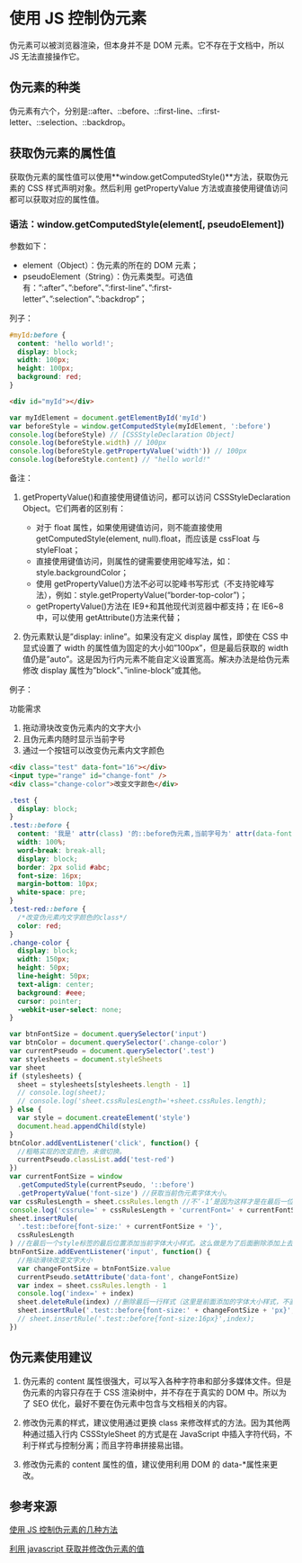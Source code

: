 # 使用 JS 控制伪元素

伪元素可以被浏览器渲染，但本身并不是 DOM 元素。它不存在于文档中，所以 JS 无法直接操作它。

## 伪元素的种类

伪元素有六个，分别是::after、::before、::first-line、::first-letter、::selection、::backdrop。

## 获取伪元素的属性值

获取伪元素的属性值可以使用**window.getComputedStyle()**方法，获取伪元素的 CSS 样式声明对象。然后利用 getPropertyValue 方法或直接使用键值访问都可以获取对应的属性值。

### 语法：window.getComputedStyle(element[, pseudoElement])

参数如下：

- element（Object）：伪元素的所在的 DOM 元素；
- pseudoElement（String）：伪元素类型。可选值有：”:after”、”:before”、”:first-line”、”:first-letter”、”:selection”、”:backdrop”；

列子：

```css
#myId:before {
  content: 'hello world!';
  display: block;
  width: 100px;
  height: 100px;
  background: red;
}
```

```html
<div id="myId"></div>
```

```js
var myIdElement = document.getElementById('myId')
var beforeStyle = window.getComputedStyle(myIdElement, ':before')
console.log(beforeStyle) // [CSSStyleDeclaration Object]
console.log(beforeStyle.width) // 100px
console.log(beforeStyle.getPropertyValue('width')) // 100px
console.log(beforeStyle.content) // "hello world!"
```

备注：

1. getPropertyValue()和直接使用键值访问，都可以访问 CSSStyleDeclaration Object。它们两者的区别有：

   - 对于 float 属性，如果使用键值访问，则不能直接使用 getComputedStyle(element, null).float，而应该是 cssFloat 与 styleFloat；
   - 直接使用键值访问，则属性的键需要使用驼峰写法，如：style.backgroundColor；
   - 使用 getPropertyValue()方法不必可以驼峰书写形式（不支持驼峰写法），例如：style.getPropertyValue(“border-top-color”)；
   - getPropertyValue()方法在 IE9+和其他现代浏览器中都支持；在 IE6~8 中，可以使用 getAttribute()方法来代替；

2. 伪元素默认是”display: inline”。如果没有定义 display 属性，即使在 CSS 中显式设置了 width 的属性值为固定的大小如”100px”，但是最后获取的 width 值仍是”auto”。这是因为行内元素不能自定义设置宽高。解决办法是给伪元素修改 display 属性为”block”、”inline-block”或其他。

例子：

功能需求

1. 拖动滑块改变伪元素内的文字大小
2. 且伪元素内随时显示当前字号
3. 通过一个按钮可以改变伪元素内文字颜色

```html
<div class="test" data-font="16"></div>
<input type="range" id="change-font" />
<div class="change-color">改变文字颜色</div>
```

```css
.test {
  display: block;
}
.test::before {
  content: '我是' attr(class) '的::before伪元素,当前字号为' attr(data-font) 'px';
  width: 100%;
  word-break: break-all;
  display: block;
  border: 2px solid #abc;
  font-size: 16px;
  margin-bottom: 10px;
  white-space: pre;
}
.test-red::before {
  /*改变伪元素内文字颜色的class*/
  color: red;
}
.change-color {
  display: block;
  width: 150px;
  height: 50px;
  line-height: 50px;
  text-align: center;
  background: #eee;
  cursor: pointer;
  -webkit-user-select: none;
}
```

```js
var btnFontSize = document.querySelector('input')
var btnColor = document.querySelector('.change-color')
var currentPseudo = document.querySelector('.test')
var stylesheets = document.styleSheets
var sheet
if (stylesheets) {
  sheet = stylesheets[stylesheets.length - 1]
  // console.log(sheet);
  // console.log('sheet.cssRulesLength='+sheet.cssRules.length);
} else {
  var style = document.createElement('style')
  document.head.appendChild(style)
}
btnColor.addEventListener('click', function() {
  //粗略实现的改变颜色，未做切换。
  currentPseudo.classList.add('test-red')
})
var currentFontSize = window
  .getComputedStyle(currentPseudo, '::before')
  .getPropertyValue('font-size') //获取当前伪元素字体大小。
var cssRulesLength = sheet.cssRules.length //不‘-1’是因为这样才是在最后一位，否则加入的样式会变成倒数第二
console.log('cssrule=' + cssRulesLength + 'currentFont=' + currentFontSize)
sheet.insertRule(
  '.test::before{font-size:' + currentFontSize + '}',
  cssRulesLength
) //在最后一个style标签的最后位置添加当前字体大小样式。这么做是为了后面删除添加上去的cssRule，否则最后css表会变得巨大无比
btnFontSize.addEventListener('input', function() {
  //拖动滑块改变文字大小
  var changeFontSize = btnFontSize.value
  currentPseudo.setAttribute('data-font', changeFontSize)
  var index = sheet.cssRules.length - 1
  console.log('index=' + index)
  sheet.deleteRule(index) //删除最后一行样式（这里是前面添加的字体大小样式，不直接删除是为了防止误删除影响其他属性
  sheet.insertRule('.test::before{font-size:' + changeFontSize + 'px}', index)
  // sheet.insertRule('.test::before{font-size:16px}',index);
})
```

## 伪元素使用建议

1. 伪元素的 content 属性很强大，可以写入各种字符串和部分多媒体文件。但是伪元素的内容只存在于 CSS 渲染树中，并不存在于真实的 DOM 中。所以为了 SEO 优化，最好不要在伪元素中包含与文档相关的内容。

2. 修改伪元素的样式，建议使用通过更换 class 来修改样式的方法。因为其他两种通过插入行内 CSSStyleSheet 的方式是在 JavaScript 中插入字符代码，不利于样式与控制分离；而且字符串拼接易出错。

3. 修改伪元素的 content 属性的值，建议使用利用 DOM 的 data-\*属性来更改。

## 参考来源

[使用 JS 控制伪元素的几种方法](http://www.dengzhr.com/frontend/css/797)

[利用 javascript 获取并修改伪元素的值](http://chitanda.me/2015/07/15/get-and-modify-pseudo-elements-value-by-javascript/)
